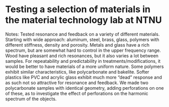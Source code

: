 # Testing a selection of materials in the material technology lab at NTNU
Notes:
Tested resonance and feedback on a variety of different materials. Starting with wide approach: aluminum, steel, brass, glass, polymers with different stiffness, density and porosity. Metals and glass have a rich spectrum, but are somewhat hard to control in the upper frequency range. Wood have pleasant and rich resonances, but it also varies a lot between samples. For repeatability and predictability in treatments/modifications, it would be better to have materials of a more uniform nature. Some polymers exhibit similar characteristics, like polycarbonate and bakelite. Softer plastics like PVC and acrylic glass exhibit much more “dead” response and as such not so attractive for resonance and feedback. 
We made two polycarbonate samples with identical geometry, adding perforations on one of these, as to investigate the effect of perforations on the harmonic spectrum of the objects.
